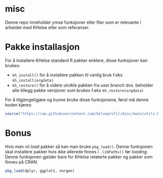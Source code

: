 # misc
Denne repo inneholder ymse funksjoner eller filer som er relevante i arbeidet
med KHelse eller som referanser.

# Pakke installasjon
For å installere KHelse standard R pakker enklere, disse funksjoner kan brukes:

- `kh_install()` for å installere pakken til vanlig bruk f.eks `kh_install(orgdata)`
- `kh_restore()` for å videre utvikle pakken fra *user* branch dvs. beholder alle
  tillegg pakke versjoner som brukes f.eks `kh_restore(orgdata)`
  
For å tilgjengeligjøre og kunne bruke disse funksjonene, først må denne koden kjøres:

``` R
source("https://raw.githubusercontent.com/helseprofil/misc/main/utils.R")
```

# Bonus 

Hvis man vil *load* pakker så kan man bruke `pkg_load()`. Denne funksjonen skal
installere pakker hvis ikke allerede finnes i `.libPaths()` før *loading*.
Denne funksjonen gjelder bare for KHelse relaterte pakker og pakker som finnes på CRAN.

``` R
pkg_load(dplyr, ggplot2, norgeo)
```
